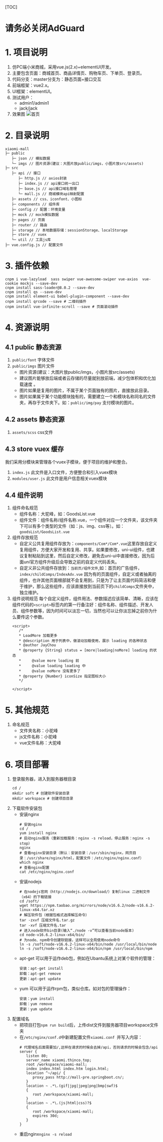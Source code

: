 [TOC]
# 请务必关闭AdGuard
# 1. 项目说明
1. 仿PC端小米商城，采用vue.js(2.x)+elementUI开发。
2. 主要包含页面：商城首页、商品详情页、购物车页、下单页、登录页。
2. 代码分支：master分支为：静态页面+接口交互
3. 前端框架：vue2.x。
4. UI框架：elementUI。
5. 测试用户：  
   * admin1/admin1 
   * jack/jack
6. 效果图
![首页](https://images.gitee.com/uploads/images/2021/0711/163132_25863c5d_5497830.png "index.png")

# 2. 目录说明
```
xiaomi-mall
├─ public
   ├─ json // 模拟数据
   └─ imgs // 图片资源(建议：大图片放public/imgs，小图片放src/assets)
├─ src
   ├─ api // 接口
      ├─ http.js // axios封装
      ├─ index.js // api接口统一出口
      ├─ base.js // api接口域名管理
      └─ mall.js // 商城模块api映射配置
   ├─ assets // css、iconfont、小图标
   ├─ components // 组件库
   ├─ config // 配置：环境变量
   ├─ mock // mock模拟数据
   ├─ pages // 页面
   ├─ router // 路由
   ├─ storage // 本地数据存储：sessionStorage、localStorage
   ├─ store // vuex
   └─ util // 工具js库
├─ vue.config.js // 配置文件
```

# 3. 插件依赖
```
cnpm i vue-lazyload  sass swiper vue-awesome-swiper vue-axios  vue-cookie mockjs --save-dev
cnpm install sass-loader@8.0.2 --save-dev
cnpm install qs --save-dev
cnpm install element-ui babel-plugin-component --save-dev
cnpm install qrcode --save # 二维码插件
cnpm install vue-infinite-scroll --save # 页面滚动插件
```

# 4. 资源说明
## 4.1 public 静态资源
1. `public/font` 字体文件
2. `public/imgs` 图片文件
   * 图片资源(建议：大图片放public/imgs，小图片放src/assets)
	* 建议图片能够放后端或者云存储的尽量就别放前端，减少包体积和优化加载速度 。
	* 图片如果是复用的图片，不属于某个页面独有的图片，直接放此目录。
	* 图片如果属于某个功能模块独有的，需要建立一个和模块名称同名的文件夹，再存于文件夹下。如：`public/img/pay` 支付模块的图片。

## 4.2 assets 静态资源
1. `assets/scss` css文件

## 4.3 store vuex 缓存
我们采用分模块来管理各个vuex子模块，便于项目的维护和整合。
1. `index.js` 此文件是入口文件，方便整合和引入vuex模块
2. `modules/user.js`  此文件是用户信息相关vuex模块

## 4.4 组件说明
1. 组件命名规范
   * 组件名称：大驼峰，如：GoodsList.vue
   * 组件文件：组件名称/组件名称.vue，一个组件对应一个文件夹，该文件夹下可以有多个类型的文件（如：js、img、css等）。如：`goodsList/GoodsList.vue`
2. 组件存放规范
   * 自定义公共复用组件存放为：`components/Com*/Com*.vue`这里存放自定义复用组件，方便大家开发和复用、共享。如果要修改，uni-ui组件，也建议复制粘贴到这里，然后自定义修改，避免去uni-ui中直接修改，因为后面uni官方组件升级后会导致之前的自定义代码丢失。
   * 自定义非公共组件存放到：`当前页/组件文件`,如：首页的广告组件，`index/childComps/IndexAdv.vue`
因为有的页面组件，自定义或者抽离的组件，也许其他页面根部就不会复用到，只是为了让主页面代码简洁和便于维护，那么这些组件，应该直接放到当前页下的`childComps`文件夹中，独立维护。
3. 组件说明规范
每个自定义组件，组件用法、参数描述应该简单、清晰，应该在组件代码的`<script>`标签内的第一行备注好：组件名称、组件描述、开发人员、组件参数等，因为时间可以淡忘一切，当然也可以让你淡忘掉之前你为什么要传这个参数。
   ```
   <script>
      /*
      * LoadMore 加载更多
      * @description 用于列表中，做滚动加载使用，展示 loading 的各种状态
      * @author JayChou
      * @property {String} status = [more|loading|noMore] loading 的状态
      * 	@value more loading 前
      * 	@value loading loading 中
      * 	@value noMore 没有更多了
      * @property {Number} iconSize 指定图标大小
      */

   </script>
   ```

# 5. 其他规范
1. 命名规范
   * 文件夹名称：小驼峰
   * js文件名称：小驼峰
   * vue文件名称：大驼峰

# 6. 项目部署
1. 登录服务器，进入到服务器根目录
   ```
   cd /
   mkdir soft # 创建软件安装目录
   mkdir workspace # 创建项目目录
   ```
2. 下载软件安装包
   * 安装nginx
      ```
      # 安装nginx
      cd /
      yum install nginx
      # 启动nginx服务（重新加载服务：nginx -s reload，停止服务：nginx -s stop）
      nginx
      # 查看nginx安装目录（默认：安装目录：/usr/sbin/nginx，网页目录：/usr/share/nginx/html，配置文件：/etc/nginx/nginx.conf）
      which nginx
      # 查看nginx配置
      cat /etc/nginx/nginx.conf
      ```
   * 安装nodejs
      ```
      # 在nodejs官网（http://nodejs.cn/download/）复制linux 二进制文件（x64）的下载链接
      cd /soft/
      wget https://npm.taobao.org/mirrors/node/v16.6.2/node-v16.6.2-linux-x64.tar.xz
      # 解压软件包（根据包格式选择解压命令）
      tar -zxvf 压缩文件名.tar.gz
      tar -xvf 压缩文件名.tar
      # 进入node软件bin目录(输入“./node -v”可以查看当前node版本)
      cd node-v16.6.2-linux-x64/bin/
      # 为node、npm命令创建软链接，这样可以全局使用node命令
      ln -s /soft/node-v16.6.2-linux-x64/bin/node /usr/local/bin/node
      ln -s /soft/node-v16.6.2-linux-x64/bin/npm /usr/local/bin/npm
      ```
   * apt-get 可以用于运作deb包，例如在Ubantu系统上对某个软件的管理：
      ```
      安装：apt-get install
      卸载：apt-get remove
      更新：apt-get update
      ```
   * yum 可以用于运作rpm包，类似仓库。如对包的管理操作：
      ```
      安装：yum install
      卸载：yum remove
      更新：yum update
      ```
3. 配置域名
   * 把项目打包`npm run build`后，上传dist文件到服务器项目workspace文件夹
   * 在`/etc/nginx/conf.d`中新建配置文件`xiaomi.conf `并写入内容：
      ```
      # 代理域名后面需要加/,这样在请求的时候会去掉/api，否则请求的时候会包含/api
      server {
         listen 80;
         server_name xiaomi.thinco.top;
         root /workspace/xiaomi-mall;
         index index.html index.htm login.html;
         location ^~/api/ {
            proxy_pass http://mall-pre.springboot.cn/;
         }
         location ~ .*\.(gif|jpg|jpeg|png|bmp|swf)$
         {
            root /workspace/xiaomi-mall;
         }
         location ~ .*\.(js|html|css)?$
         {
            root /workspace/xiaomi-mall;
            expires 30d;
         }
      }
      ```
   * 重启nginx`nginx -s reload`
